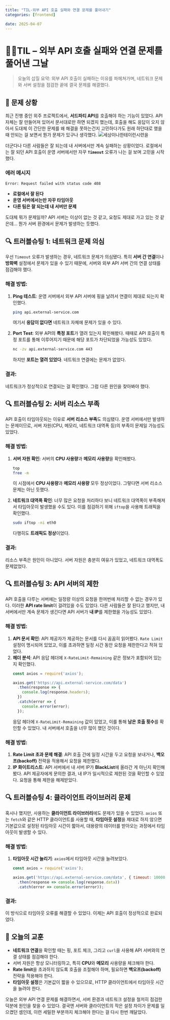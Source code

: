 ```yaml
---
title: "TIL-외부 API 호출 실패와 연결 문제를 풀어내기"
categories: [frontend]

date: 2025-04-07
---
```


# 🖕🏻TIL – 외부 API 호출 실패와 연결 문제를 풀어낸 그날
> 오늘의 삽질 요약: 외부 API 호출이 실패하는 이유를 파헤쳐가며, 네트워크 문제와 서버 설정을 점검한 끝에 결국 문제를 해결했다.

## 👾 문제 상황
최근 진행 중인 외주 프로젝트에서, **서드파티 API**를 호출해야 하는 기능이 있었다. API 자체는 잘 만들어져 있어서 문서대로만 하면 되겠지 했는데, 호출을 해도 응답이 오지 않아서 도대체 이 간단한 문제를 왜 해결을 못하는건지 고민하다가도 원래 하던대로 했을때 안되는 걸 보면서 뭔가 문제가 있구나 생각했다.
![세상이나한테이런시련을](https://blog.kakaocdn.net/dn/1blLM/btsCVIHdsUe/GYiN3sy8pTEUWh2LA1cGU1/img.jpg)

 더군다나 다른 사람들은 잘 되는데 내 서버에서만 계속 실패하는 상황이었다. 로컬에서는 잘 되던 API 호출이 운영 서버에서만 자꾸 **`Timeout`** 오류가 나는 걸 보며 고민을 시작했다.

### 에러 메시지
```
Error: Request failed with status code 408
```

- **로컬에서 잘 된다**
- **운영 서버에서는만 자꾸 타임아웃**
- **다른 팀은 잘 되는데 내 서버만 문제**

도대체 뭐가 문제일까? API 서버는 이상이 없는 것 같고, 요청도 제대로 가고 있는 것 같은데… 뭔가 서버 환경에서 문제가 발생하는 듯했다. 

## 🔍 트러블슈팅 1: 네트워크 문제 의심
우선 `Timeout` 오류가 발생하는 경우, 네트워크 문제가 의심됐다. 특히 **서버 간 연결**이나 **방화벽** 설정에서 문제가 있을 수 있기 때문에, 서버와 외부 API 서버 간의 연결 상태를 점검해야 했다.

### 해결 방법:
1. **Ping 테스트**: 운영 서버에서 외부 API 서버에 핑을 날려서 연결이 제대로 되는지 확인했다.
   ```bash
   ping api.external-service.com
   ```
   여기서 **응답이 없다면** 네트워크 자체에 문제가 있을 수 있다.

2. **Port Test**: 외부 API의 **특정 포트**가 열려 있는지 확인해봤다. 때때로 API 호출이 특정 포트를 통해 이루어지기 때문에 해당 포트가 차단되었을 가능성도 있었다.
   ```bash
   nc -zv api.external-service.com 443
   ```
   하지만 **포트는 열려 있었다**. 네트워크 연결에는 문제가 없었다.

### 결과:
네트워크가 정상적으로 연결되는 걸 확인했다. 그럼 다른 원인을 찾아봐야 했다.

## 🔍 트러블슈팅 2: 서버 리소스 부족
API 호출이 타임아웃되는 이유로 **서버 리소스 부족**도 의심됐다. 운영 서버에서만 발생하는 문제이므로, 서버 자원(CPU, 메모리, 네트워크 대역폭 등)의 부족이 문제일 가능성도 있었다.

### 해결 방법:
1. **서버 자원 확인**: 서버의 **CPU 사용량**과 **메모리 사용량**을 확인해봤다.
   ```bash
   top
   free -m
   ```
   이 시점에서 **CPU 사용량**과 **메모리 사용량** 모두 정상이었다. 그렇다면 서버 리소스 문제는 아닌 듯했다.

2. **네트워크 대역폭 확인**: 너무 많은 요청을 처리하다 보니 네트워크 대역폭이 부족해져서 타임아웃이 발생했을 수도 있다. 이를 점검하기 위해 `iftop`을 사용해 트래픽을 확인했다.
   ```bash
   sudo iftop -ni eth0
   ```
   다행히도 **트래픽도 정상**이었다.

### 결과:
리소스 부족은 원인이 아니었다. 서버 자원은 충분히 여유가 있었고, 네트워크 대역폭도 문제없었다.

## 🔍 트러블슈팅 3: API 서버의 제한
API 호출을 다루는 서버에는 일정량 이상의 요청을 한꺼번에 처리할 수 없는 경우가 있다. 이러한 **API rate limit**이 걸려있을 수도 있었다. 다른 사람들은 잘 된다고 했지만, 내 서버에서만 계속 문제가 생긴다면 API 서버가 **내 IP**를 제한했을 가능성도 있었다.

### 해결 방법:
1. **API 문서 확인**: API 제공자가 제공하는 문서를 다시 꼼꼼히 읽어봤다. `Rate Limit` 설정이 명시되어 있었고, 이를 초과하면 일정 시간 동안 요청을 제한한다고 적혀 있었다.
2. **헤더 분석**: API 응답 헤더에 `X-RateLimit-Remaining` 같은 정보가 포함되어 있는지 확인했다.
   ```js
   const axios = require('axios');

   axios.get('https://api.external-service.com/data')
     .then(response => {
       console.log(response.headers);
     })
     .catch(error => {
       console.error(error);
     });
   ```
   응답 헤더에 `X-RateLimit-Remaining` 값이 있었고, 이를 통해 **남은 호출 횟수**를 확인할 수 있었다. 내 서버에서 호출을 너무 많이 했던 것이다.

### 해결 방법:
1. **Rate Limit 초과 문제 해결**: API 호출 간에 일정 시간을 두고 요청을 보내거나, **백오프(backoff)** 전략을 적용해서 요청을 제한했다.
2. **IP 화이트리스트**: API 서버에서 내 서버 IP가 **BlackList**에 올라간 게 아닌지 확인해봤다. API 제공자에게 문의한 결과, 내 IP가 일시적으로 제한된 것을 확인할 수 있었다. 요청을 통해 제한을 해제받았다.

## 🔍 트러블슈팅 4: 클라이언트 라이브러리 문제
혹시나 했지만, 사용하는 **클라이언트 라이브러리**에도 문제가 있을 수 있었다. `axios` 또는 `fetch`와 같은 HTTP 클라이언트를 사용할 때, **타임아웃 설정**을 제대로 하지 않으면 기본값으로 설정된 타임아웃 시간이 짧아서, 대용량의 데이터를 받아오는 과정에서 타임아웃이 발생할 수 있다.

### 해결 방법:
1. **타임아웃 시간 늘리기**: `axios`에서 타임아웃 시간을 늘려보았다.
   ```js
   const axios = require('axios');

   axios.get('https://api.external-service.com/data', { timeout: 10000 })
     .then(response => console.log(response.data))
     .catch(error => console.error(error));
   ```

### 결과:
이 방식으로 타임아웃 오류를 해결할 수 있었다. 이제는 API 호출이 정상적으로 완료되었다.

## 🍃 오늘의 교훈
- **네트워크 연결**을 확인할 때는 핑, 포트 체크, 그리고 `curl`을 사용해 API 서버와의 연결 상태를 점검해야 한다.
- 서버 자원은 항상 모니터링하고, 특히 **CPU**와 **메모리** 사용량을 체크해야 한다.
- **Rate limit**을 초과하지 않도록 호출을 조절해야 하며, 필요하면 **백오프(backoff)** 전략을 적용해야 한다.
- **타임아웃 설정**은 기본값이 짧을 수 있으므로, HTTP 클라이언트에서 타임아웃 시간을 늘려야 한다.

오늘은 외부 API 연결 문제를 해결하면서, 서버 환경과 네트워크 설정을 철저히 점검한 덕분에 원인을 찾을 수 있었다. 결국엔 서버와 클라이언트의 작은 설정 차이가 문제를 일으켰던 셈인데, 이런 세밀한 부분까지 체크해야 한다는 걸 다시 한번 깨달았다.
